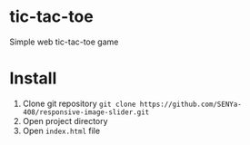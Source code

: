 # tic-tac-toe

Simple web tic-tac-toe game

# Install

1. Clone git repository `git clone https://github.com/SENYa-408/responsive-image-slider.git`
2. Open project directory
3. Open `index.html` file
